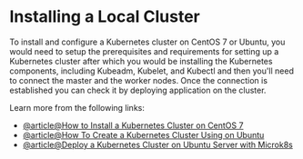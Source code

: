 # Installing a Local Cluster

To install and configure a Kubernetes cluster on CentOS 7 or Ubuntu, you would need to setup the prerequisites and requirements for setting up a Kubernetes cluster after which you would be installing the Kubernetes components, including Kubeadm, Kubelet, and Kubectl and then you'll need to connect the master and the worker nodes. Once the connection is established you can check it by deploying application on the cluster.

Learn more from the following links:

- [@article@How to Install a Kubernetes Cluster on CentOS 7](https://www.tecmint.com/install-kubernetes-cluster-on-centos-7/)
- [@article@How To Create a Kubernetes Cluster Using on Ubuntu](https://www.digitalocean.com/community/tutorials/how-to-create-a-kubernetes-cluster-using-kubeadm-on-ubuntu-20-04)
- [@article@Deploy a Kubernetes Cluster on Ubuntu Server with Microk8s](https://thenewstack.io/deploy-a-kubernetes-cluster-on-ubuntu-server-with-microk8s/)
